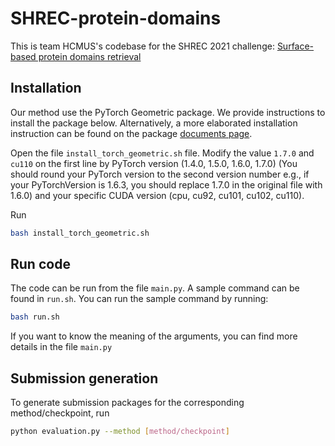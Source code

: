 # SHREC-protein-domains

This is team HCMUS's codebase for the SHREC 2021 challenge: [Surface-based protein domains retrieval](http://shrec2021.drugdesign.fr/)

## Installation

Our method use the PyTorch Geometric package. We provide instructions to install the package below. Alternatively, a more elaborated installation instruction can be found on the package [documents page](https://pytorch-geometric.readthedocs.io/en/latest/notes/installation.html).

Open the file ```install_torch_geometric.sh``` file. Modify the value ```1.7.0``` and ```cu110``` on the first line by PyTorch version (1.4.0, 1.5.0, 1.6.0, 1.7.0) (You should round your PyTorch version to the second version number e.g., if your PyTorchVersion is 1.6.3, you should replace 1.7.0 in the original file with 1.6.0) and your specific CUDA version (cpu, cu92, cu101, cu102, cu110).

Run

```bash
bash install_torch_geometric.sh
```

## Run code

The code can be run from the file ```main.py```. A sample command can be found in ```run.sh```. You can run the sample command by running:

```bash
bash run.sh
```

If you want to know the meaning of the arguments, you can find more details in the file ```main.py```

## Submission generation
To generate submission packages for the corresponding method/checkpoint, run
```bash
python evaluation.py --method [method/checkpoint]
```
